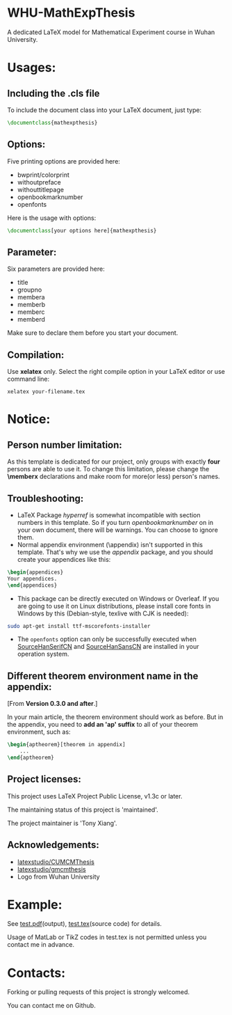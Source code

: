 # WHU-MathExpThesis
A dedicated LaTeX model for Mathematical Experiment course in Wuhan University.

# Usages:

## Including the .cls file
To include the document class into your LaTeX document, just type:
```latex
\documentclass{mathexpthesis}
```

## Options:
Five printing options are provided here:
* bwprint/colorprint
* withoutpreface
* withouttitlepage
* openbookmarknumber
* openfonts

Here is the usage with options:
```latex
\documentclass[your options here]{mathexpthesis}
```

## Parameter:
Six parameters are provided here:
* title
* groupno
* membera
* memberb
* memberc
* memberd

Make sure to declare them before you start your document.

## Compilation:
Use **xelatex** only. Select the right compile option in your LaTeX editor or use command line:
```
xelatex your-filename.tex
```

# Notice:

## Person number limitation:
As this template is dedicated for our project, only groups with exactly **four** persons are able to use it. To change this limitation, please change the **\memberx** declarations and make room for more(or less) person's names.

## Troubleshooting:
* LaTeX Package *hyperref* is somewhat incompatible with section numbers in this template. So if you turn *openbookmarknumber* on in your own document, there will be warnings. You can choose to ignore them.
* Normal appendix environment (\appendix) isn't supported in this template. That's why we use the *appendix* package, and you should create your appendices like this:
```latex
\begin{appendices}
Your appendices.
\end{appendices}
```
* This package can be directly executed on Windows or Overleaf. If you are going to use it on Linux distributions, please install core fonts in Windows by this (Debian-style, texlive with CJK is needed):
```bash
sudo apt-get install ttf-mscorefonts-installer
```
* The `openfonts` option can only be successfully executed when [SourceHanSerifCN](https://github.com/adobe-fonts/source-han-serif/blob/release/SubsetOTF/SourceHanSerifCN.zip) and [SourceHanSansCN](https://github.com/adobe-fonts/source-han-sans/blob/release/SubsetOTF/SourceHanSansCN.zip) are installed in your operation system.

## Different theorem environment name in the appendix:

[From **Version 0.3.0 and after**.]

In your main article, the theorem environment should work as before. But in the appendix, you need to **add an 'ap' suffix** to all of your theorem environment, such as:

```latex
\begin{aptheorem}[theorem in appendix]
	...
\end{aptheorem}
```

## Project licenses:
This project uses LaTeX Project Public License, v1.3c or later.

The maintaining status of this project is 'maintained'.

The project maintainer is 'Tony Xiang'.

## Acknowledgements:
* [latexstudio/CUMCMThesis](https://github.com/latexstudio/CUMCMthesis)
* [latexstudio/gmcmthesis](https://github.com/latexstudio/GMCMthesis)
* Logo from Wuhan University

# Example:
See [test.pdf](https://github.com/T0nyX1ang/WHU-MathExpThesis/blob/master/test.pdf)(output), [test.tex](https://github.com/T0nyX1ang/WHU-MathExpThesis/blob/master/test.tex)(source code) for details.

Usage of MatLab or TikZ codes in test.tex is not permitted unless you contact me in advance.

# Contacts:
Forking or pulling requests of this project is strongly welcomed.

You can contact me on Github.

